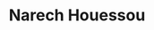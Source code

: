 ---
layout: about
inline: true
group: Ph.D. students
group_rank: 4
team_frontpage: false

title: Narech Houessou
description: 
lastname: Houessou
publications: 'author^=*Houessou'

teaser: >
    PhD student <br/>
    "Machine learning and data fusion for environmental monitoring. Application to risk exposure prevention in working environments."


profile:
    name: Narech Houessou
    align: right
    email: narech.houessou@univ-lorraine.fr
    role: Doctoral Researcher
    image: houessou.jpg
    address: >
          Faculté des Sciences et Technologies, Bâtiment 1er cycle, F-54000 Nancy, Office 425

   
---